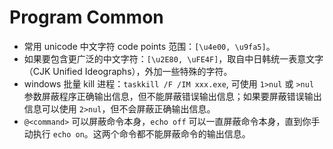 # Program Common

+ 常用 unicode 中文字符 code points 范围：`[\u4e00, \u9fa5]`。
+ 如果要包含更广泛的中文字符：`[\u2E80, \uFE4F]`，取自中日韩统一表意文字（CJK Unified Ideographs），外加一些特殊的字符。
+ windows 批量 kill 进程：`taskkill /F /IM xxx.exe`, 可使用 `1>nul` 或 `>nul` 参数屏蔽程序正确输出信息，但不能屏蔽错误输出信息；如果要屏蔽错误输出信息可以使用 `2>nul`，但不会屏蔽正确输出信息。
+ `@<command>` 可以屏蔽命令本身，`echo off` 可以一直屏蔽命令本身，直到你手动执行 `echo on`。这两个命令都不能屏蔽命令的输出信息。

